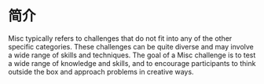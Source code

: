 # 简介

Misc typically refers to challenges that do not fit into any of the other specific categories. These challenges can be quite diverse and may involve a wide range of skills and techniques. The goal of a Misc challenge is to test a wide range of knowledge and skills, and to encourage participants to think outside the box and approach problems in creative ways.
